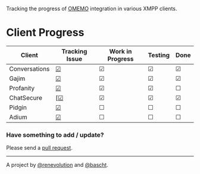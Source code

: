 Tracking the progress of [OMEMO](http://conversations.im/omemo/)
integration in various XMPP clients.

# Client Progress

| **Client**  | Tracking Issue | Work in Progress | Testing | Done |
|-------------|----------------|------------------|---------|------|
| Conversations | [☑](https://github.com/siacs/Conversations) | ☑ | ☑ | ☑ |
| Gajim | [☑](https://dev.gajim.org/gajim/gajim/issues/8161) | ☑ | ☑ | ☑ |
| Profanity | [☑](https://github.com/boothj5/profanity/issues/658) | ☑ | ☑ | ☐ |
| ChatSecure | [[☑](https://github.com/ChatSecure/ChatSecure-iOS/issues/376) | ☑ | ☑ | ☑ |
| Pidgin | [☑](https://developer.pidgin.im/ticket/16801) | ☐ | ☐ | ☐ |
| Adium | [☑](https://trac.adium.im/ticket/17090) | ☐ | ☐ | ☐ |


### Have something to add / update?

Please send a [pull request](https://github.com/bascht/omemo-top).

---

A project by [@renevolution](http://github.com/renevolution)
and [@bascht](https://github.com/bascht).
